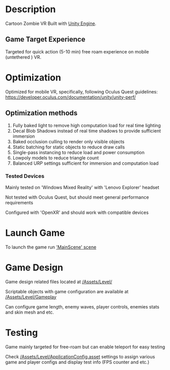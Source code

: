 # Description

Cartoon Zombie VR Built with [Unity Engine](https://unity.com/). 

## Game Target Experience
Targeted for quick action (5-10 min) free roam experience on mobile (untethered ) VR.

# Optimization

Optimized for mobile VR, specifically, following Oculus Quest guidelines: https://developer.oculus.com/documentation/unity/unity-perf/

## Optimization methods

1. Fully baked light to remove high computation load for real time lighting
2. Decal Blob Shadows instead of real time shadows to provide sufficient immersion
3. Baked occlusion culling to render only visible objects
4. Static batching for static objects to reduce draw calls
5. Single-pass instancing to reduce load and power consumption
6. Lowpoly models to reduce triangle count
7. Balanced URP settings sufficient for immersion and computation load

### Tested Devices

Mainly tested on 'Windows Mixed Reality' with 'Lenovo Explorer' headset

Not tested with Oculus Quest, but should meet general performance requirements

Configured with 'OpenXR' and should work with compatible devices

# Launch Game

To launch the game run ['MainScene' scene](./Assets/Level/Scenes/MainScene.unity)

# Game Design

Game design related files located at [/Assets/Level/](./Assets/Level/)

Scriptable objects with game configuration are available at [/Assets/Level/Gameplay](./Assets/Level/Gameplay)

Can configure game length, enemy waves, player controls, enemies stats and skin mesh and etc.

# Testing

Game mainly targeted for free-roam but can enable teleport for easy testing

Check [/Assets/Level/ApplicationConfig.asset](./Assets/Level/ApplicationConfig.asset) settings to assign various game and player configs and display test info (FPS counter and etc.)
